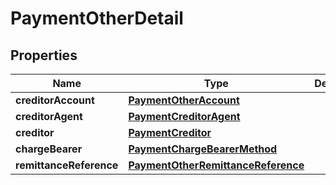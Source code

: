 
# PaymentOtherDetail

## Properties
Name | Type | Description | Notes
------------ | ------------- | ------------- | -------------
**creditorAccount** | [**PaymentOtherAccount**](PaymentOtherAccount.md) |  | 
**creditorAgent** | [**PaymentCreditorAgent**](PaymentCreditorAgent.md) |  | 
**creditor** | [**PaymentCreditor**](PaymentCreditor.md) |  | 
**chargeBearer** | [**PaymentChargeBearerMethod**](PaymentChargeBearerMethod.md) |  |  [optional]
**remittanceReference** | [**PaymentOtherRemittanceReference**](PaymentOtherRemittanceReference.md) |  |  [optional]



